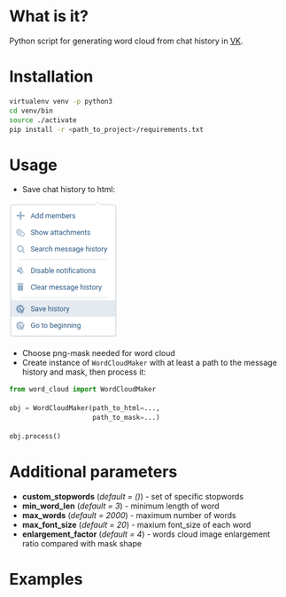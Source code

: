# What is it?

Python script for generating word cloud from chat history in [VK](https://vk.com).

# Installation

```bash
virtualenv venv -p python3
cd venv/bin
source ./activate
pip install -r <path_to_project>/requirements.txt
```

# Usage

* Save chat history to html:

![vk](resources/vk.png)

* Choose png-mask needed for word cloud
* Create instance of `WordCloudMaker` with at least a path to the message history and mask, then process it:

```python
from word_cloud import WordCloudMaker

obj = WordCloudMaker(path_to_html=...,
                     path_to_mask=...)

obj.process()
```

# Additional parameters

* **custom_stopwords** (*default = ()*) - set of specific stopwords
* **min_word_len** (*default = 3*) - minimum length of word 
* **max_words** (*default = 2000*) - maximum number of words
* **max_font_size** (*default = 20*) - maxium font_size of each word
* **enlargement_factor** (*default = 4*) - words cloud image enlargement ratio compared with mask shape

# Examples
